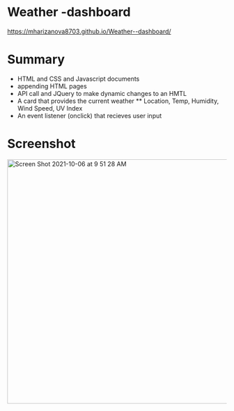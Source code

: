 # Weather -dashboard
 https://mharizanova8703.github.io/Weather--dashboard/
# Summary
* HTML and CSS and Javascript documents 
* appending HTML pages
* API call and JQuery to make dynamic changes to an HMTL
* A card that provides the current weather ** Location, Temp, Humidity, Wind Speed, UV Index
* An event listener (onclick) that recieves user input
# Screenshot 
<img width="562" alt="Screen Shot 2021-10-06 at 9 51 28 AM" src="https://user-images.githubusercontent.com/85656320/136216424-708473f2-b266-4982-a95d-2d76910599a6.png">
